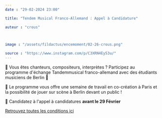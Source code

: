 ```yaml
---
date : "29-02-2024 23:00"

title: "Tendem Musical Franco-Allemand : Appel à Candidature"

auteur : "crous" 

 

image : "/assets/fildactus/encemoment/02-26-crous.png"

source : "https://www.instagram.com/p/C3XRN4Ey53u/"
---
```


🎤 Vous êtes chanteurs, compositeurs, interprètes ? Participez au programme d'échange Tandemmusical franco-allemand avec des étudiants musiciens de Berlin 🤩

🎸 Le programme vous offre une semaine de travail en co-création à Paris et la possibilité de jouer sur scène à Berlin devant un public !

📆 Candidatez à l'appel à candidatures __avant le 29 Février__

[Retrouvez toutes les conditions ici](www.crous-paris.fr/2024/02/14/tandem-musical-franco-allemand-appel-a-candidatures/)
